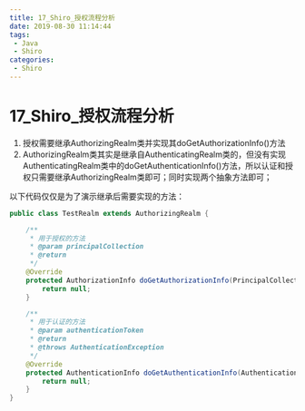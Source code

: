 ```yaml
---
title: 17_Shiro_授权流程分析
date: 2019-08-30 11:14:44
tags: 
 - Java
 - Shiro
categories:
 - Shiro
---
```


# 17_Shiro_授权流程分析

1. 授权需要继承AuthorizingRealm类并实现其doGetAuthorizationInfo()方法
2. AuthorizingRealm类其实是继承自AuthenticatingRealm类的，但没有实现AuthenticatingRealm类中的doGetAuthenticationInfo()方法，所以认证和授权只需要继承AuthorizingRealm类即可；同时实现两个抽象方法即可；

以下代码仅仅是为了演示继承后需要实现的方法：

```java
public class TestRealm extends AuthorizingRealm {

    /**
     * 用于授权的方法
     * @param principalCollection
     * @return
     */
    @Override
    protected AuthorizationInfo doGetAuthorizationInfo(PrincipalCollection principalCollection) {
        return null;
    }

    /**
     * 用于认证的方法
     * @param authenticationToken
     * @return
     * @throws AuthenticationException
     */
    @Override
    protected AuthenticationInfo doGetAuthenticationInfo(AuthenticationToken authenticationToken) throws AuthenticationException {
        return null;
    }
}
```

